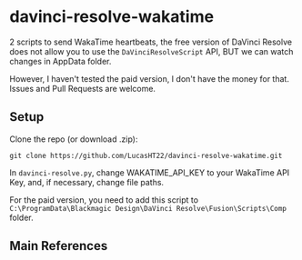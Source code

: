 # davinci-resolve-wakatime

2 scripts to send WakaTime heartbeats, the free version of DaVinci Resolve does not allow you to use the `DaVinciResolveScript` API, BUT we can watch changes in AppData folder.

However, I haven't tested the paid version, I don't have the money for that. Issues and Pull Requests are welcome.

## Setup

Clone the repo (or download .zip):

```
git clone https://github.com/LucasHT22/davinci-resolve-wakatime.git
```

In `davinci-resolve.py`, change WAKATIME_API_KEY to your WakaTime API Key, and, if necessary, change file paths.

For the paid version, you need to add this script to `C:\ProgramData\Blackmagic Design\DaVinci Resolve\Fusion\Scripts\Comp` folder.

## Main References